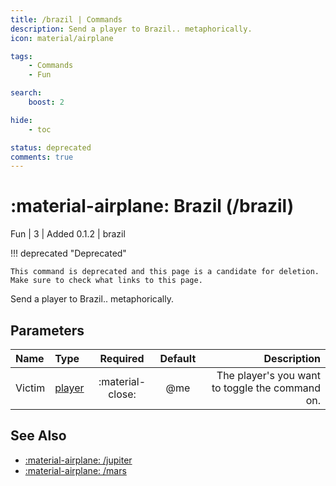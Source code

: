 ```yaml
---
title: /brazil | Commands
description: Send a player to Brazil.. metaphorically.
icon: material/airplane

tags:
    - Commands
    - Fun

search:
    boost: 2

hide:
    - toc

status: deprecated
comments: true
---
```

# <p style="color: var(--md-default-fg-color); display: inline;">:material-airplane: Brazil</p> (/brazil)
<div style="display:inline;">
<p style="color: var(--destrix-docs--commandcat-fun); display: inline;">Fun</p>
| <p style="color: var(--md-default-fg-color--light); display: inline;">3</p> | <p style="color: var(--md-default-fg-color--light); display: inline;"> Added 0.1.2</p> | brazil
</div>

!!! deprecated "Deprecated"

    This command is deprecated and this page is a candidate for deletion. Make sure to check what links to this page.


Send a player to Brazil.. metaphorically.

## Parameters

| Name   | Type   | Required         | Default | Description                            |
|:--------|:--------|:------------------:|:---------:|----------------------------------------:|
| Victim | [player](../parameters.md#player) | :material-close: | @me     | The player's you want to toggle the command on. |

## See Also
* [:material-airplane: /jupiter](./jupiter.md)
* [:material-airplane: /mars](./mars.md)
